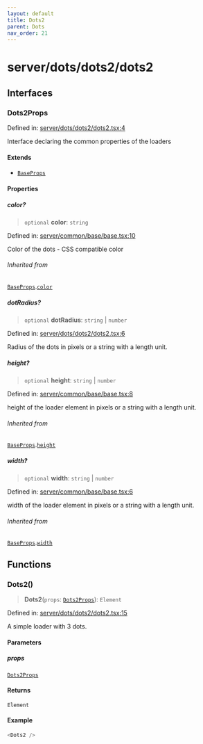 ```yaml
---
layout: default
title: Dots2
parent: Dots
nav_order: 21
---
```


# server/dots/dots2/dots2

## Interfaces

### Dots2Props

Defined in: [server/dots/dots2/dots2.tsx:4](https://github.com/react18-tools/turborepo-template/blob/325f1cfdfbd86b38e3a523c8ad0096a57f33971e/lib/src/server/dots/dots2/dots2.tsx#L4)

Interface declaring the common properties of the loaders

#### Extends

- [`BaseProps`](../../common/base/base.md#baseprops)

#### Properties

##### color?

> `optional` **color**: `string`

Defined in: [server/common/base/base.tsx:10](https://github.com/react18-tools/turborepo-template/blob/325f1cfdfbd86b38e3a523c8ad0096a57f33971e/lib/src/server/common/base/base.tsx#L10)

Color of the dots - CSS compatible color

###### Inherited from

[`BaseProps`](../../common/base/base.md#baseprops).[`color`](../../common/base/base.md#color)

##### dotRadius?

> `optional` **dotRadius**: `string` \| `number`

Defined in: [server/dots/dots2/dots2.tsx:6](https://github.com/react18-tools/turborepo-template/blob/325f1cfdfbd86b38e3a523c8ad0096a57f33971e/lib/src/server/dots/dots2/dots2.tsx#L6)

Radius of the dots in pixels or a string with a length unit.

##### height?

> `optional` **height**: `string` \| `number`

Defined in: [server/common/base/base.tsx:8](https://github.com/react18-tools/turborepo-template/blob/325f1cfdfbd86b38e3a523c8ad0096a57f33971e/lib/src/server/common/base/base.tsx#L8)

height of the loader element in pixels or a string with a length unit.

###### Inherited from

[`BaseProps`](../../common/base/base.md#baseprops).[`height`](../../common/base/base.md#height)

##### width?

> `optional` **width**: `string` \| `number`

Defined in: [server/common/base/base.tsx:6](https://github.com/react18-tools/turborepo-template/blob/325f1cfdfbd86b38e3a523c8ad0096a57f33971e/lib/src/server/common/base/base.tsx#L6)

width of the loader element in pixels or a string with a length unit.

###### Inherited from

[`BaseProps`](../../common/base/base.md#baseprops).[`width`](../../common/base/base.md#width)

## Functions

### Dots2()

> **Dots2**(`props`: [`Dots2Props`](#dots2props)): `Element`

Defined in: [server/dots/dots2/dots2.tsx:15](https://github.com/react18-tools/turborepo-template/blob/325f1cfdfbd86b38e3a523c8ad0096a57f33971e/lib/src/server/dots/dots2/dots2.tsx#L15)

A simple loader with 3 dots.

#### Parameters

##### props

[`Dots2Props`](#dots2props)

#### Returns

`Element`

#### Example

```ts
<Dots2 />
```
